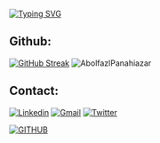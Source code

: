 [![Typing SVG](https://readme-typing-svg.herokuapp.com/?lines=Hi+!+I'm+Abolfazl)](https://git.io/typing-svg)
<!-- ![](https://raw.githubusercontent.com/kvssankar/kvssankar/main/programmer.gif) -->

 ## Github:
[![GitHub Streak](https://github-readme-streak-stats.herokuapp.com/?user=AbolfazlPanahiazar&theme=dark)](https://git.io/streak-stats)
![AbolfazlPanahiazar](https://github-readme-stats.vercel.app/api?username=AbolfazlPanahiazar&show_icons=true&count_private=true&theme=dark)
<!-- ![visitors](https://visitor-badge.glitch.me/badge?page_id=AbolfazlPanahiazar&left_color=orange&right_color=blue) -->

 ## Contact:
[![Linkedin](https://img.shields.io/badge/linkedin-%230073AF.svg?style=for-the-badge&logo=linkedin&logoColor=white)](https://www.linkedin.com/in/abolfazlpanahiazar)
[![Gmail](https://img.shields.io/badge/-Gmail-c14438?style=for-the-badge&logo=Gmail&logoColor=white)](mailto:abolfazlpanahiazar@gmail.com)
[![Twitter](https://img.shields.io/badge/Twitter-%231DA1F2.svg?style=for-the-badge&logo=Twitter&logoColor=white)](https://www.twitter.com/techmosby)
<!-- [![Instagram](https://img.shields.io/badge/Instagram-%23E4405F.svg?style=for-the-badge&logo=Instagram&logoColor=white)](https://www.instagram.com/abolfazl.panahiazar) -->
[![GITHUB](https://img.shields.io/badge/github-%23121011.svg?style=for-the-badge&logo=github&logoColor=black&color=white)](https://github.com/AbolfazlPanahiazar/)
